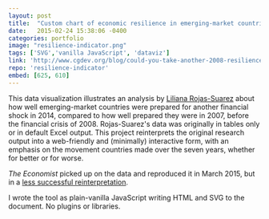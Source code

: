 ```yaml
---
layout: post
title:  "Custom chart of economic resilience in emerging-market countries"
date:   2015-02-24 15:38:06 -0400
categories: portfolio
image: "resilience-indicator.png"
tags: ['SVG','vanilla JavaScript', 'dataviz']
link: 'http://www.cgdev.org/blog/could-you-take-another-2008-resilience-test-emerging-economies'
repo: 'resilience-indicator'
embed: [625, 610]
---
```


This data visualization illustrates an analysis by [Liliana Rojas-Suarez](http://www.cgdev.org/expert/liliana-rojas-suarez) about how well emerging-market countries were prepared for another financial shock in 2014, compared to how well prepared they were in 2007, before the financial crisis of 2008. Rojas-Suarez's data was originally in tables only or in default Excel output. This project reinterprets the original research output into a web-friendly and (minimally) interactive form, with an emphasis on the movement countries made over the seven years, whether for better or for worse.

*The Economist* picked up on the data and reproduced it in March 2015, but in a [less successful reinterpretation](http://www.economist.com/blogs/freeexchange/2015/03/emerging-markets).

I wrote the tool as plain-vanilla JavaScript writing HTML and SVG to the document. No plugins or libraries.